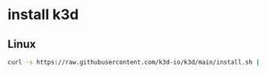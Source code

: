 # install k3d

## Linux

```bash
curl -s https://raw.githubusercontent.com/k3d-io/k3d/main/install.sh | bash
```
